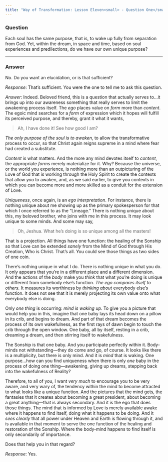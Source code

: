 ```yaml
---
title: "Way of Transformation: Lesson Eleven<small> - Question One</small>"
---
```


### Question

Each soul has the same purpose, that is, to wake up fully from
separation from God. Yet, within the dream, in space and time, based on
soul experiences and predilections, do we have our own unique purpose?

---

### Answer

No. Do you want an elucidation, or is that sufficient?

*Response*: That’s sufficient. You were the one to tell me to ask this
question.

*Answer*: Indeed. Beloved friend, this is a question that actually serves
to&hellip;it brings up into our awareness something that really serves to
limit the awakening process itself. The *ego* places value on *form* more
than *content*. The egoic mind searches for a *form* of expression which it
hopes will fulfill its perceived purpose, and thereby, grant it what it
wants,

> Ah, I have done it! See how good I am?

*The only purpose of the soul is to awaken*, to allow the transformative
process to occur, so that Christ again reigns supreme in a mind where
fear had created a substitute.

*Content* is what matters. And the more any mind devotes itself to
*content*, the appropriate *forms* merely materialize for it. Why? Because
the universe, or the world you experience, is nothing more than an
outpicturing of the Love of God that is working through the Holy Spirit
to create the contexts that allow *you* to awaken, and, as we said
earlier, to give you contexts in which you can become more and more
skilled as a conduit for the extension of Love.

*Uniqueness*, once again, is an *ego interpretation*. For instance, there is
nothing unique about me showing up as the primary spokesperson for that
which I once referred to as the “Lineage.” There is nothing unique about
this, my beloved brother, who joins with me in this process. It may look
unique to some minds. And some may say,

> Oh, Jeshua. What he’s doing is so unique among all the masters!

That is a projection. All things have one function: the healing of the
Sonship so that Love can be extended *sanely* from the Mind of God through
His Creation, Who is Christ. That’s all. You could see those things as
two sides of one coin.

There’s nothing unique in what I do. There is nothing unique in what you
do. It only appears that you’re in a different place and a different
dimension. And the actions of the *body* make you *think* that what you’re
doing is unique or different from somebody else’s function. *The ego
compares itself to others.* It measures its worthiness by *thinking about*
everybody else’s function. It does not see that it is merely projecting
its own value onto what everybody else is doing.

Only *one thing* is occurring: *mind is waking up*. To give you a picture
that would help you in this, imagine that one baby lays its head down on
a pillow in its crib, and begins to dream. And part of that dream
becomes the process of its own wakefulness, as the first rays of dawn
begin to touch the crib through the open window. One baby, all by
itself, resting in a crib, dreaming a dream, and then stirring itself to
wakefulness.

The Sonship is that one baby. And you participate perfectly within it.
Body-minds not withstanding&mdash;they do come and go, of course. It looks
like there is a multiplicity, but there is only mind. And it is *mind*
that is waking. One purpose&hellip;how can you find uniqueness when there
is only *one* baby in the process of doing one thing&mdash;awakening, giving
up dreams, stepping back into the wakefulness of Reality?

Therefore, to all of you, I want *very much* to encourage you to be very
aware, and very wary of, the tendency within the mind to become
attracted to what looks like a unique function. And the pictures that
the mind gets, the fantasies that it creates about becoming a great
president, about becoming a great anything&mdash;that is always secondary.
And it is the ego that does those things. The mind that is informed by
Love is merely available awake where it happens to find itself, doing
what it happens to be doing. And it *sees clearly* that all power under
Heaven and Earth is flowing through it, and is available in that moment
to serve the one function of the healing and restoration of the Sonship.
Where the body-mind happens to find itself is only secondarily of
importance.

Does that help you in that regard?

*Response*: Yes.


